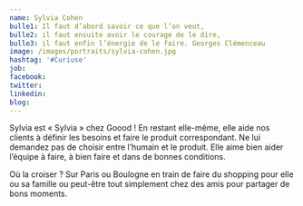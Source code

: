 ```yaml
---
name: Sylvia Cohen
bulle1: Il faut d’abord savoir ce que l’on veut, 
bulle2: il faut ensuite avoir le courage de le dire, 
bulle3: il faut enfin l’énergie de le faire. Georges Clémenceau
image: /images/portraits/sylvia-cohen.jpg
hashtag: '#Curiuse'
job: 
facebook: 
twitter: 
linkedin: 
blog: 
---
```


Sylvia est « Sylvia » chez Goood ! En restant elle-même, elle aide nos clients à définir les besoins et faire le produit correspondant.
Ne lui demandez pas de choisir entre l’humain et le produit. Elle aime bien aider l’équipe à faire, à bien faire et dans de bonnes conditions.
 
Où la croiser ? Sur Paris ou Boulogne en train de faire du shopping pour elle ou sa famille ou peut-être tout simplement chez des amis pour partager de bons moments.